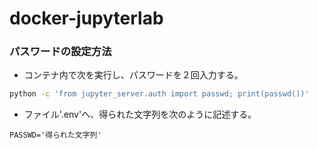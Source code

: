 # docker-jupyterlab

### パスワードの設定方法
- コンテナ内で次を実行し、パスワードを２回入力する。
```bash
python -c 'from jupyter_server.auth import passwd; print(passwd())'
```

- ファイル'.env'へ、得られた文字列を次のように記述する。
```
PASSWD='得られた文字列'
```
